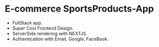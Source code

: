 # E-commerce SportsProducts-App


* FullStack app.
* Super Cool Frontend Design.
* ServerSide rendering with NEXTJS.
* Authentication with Email, Google, FaceBook.


 
